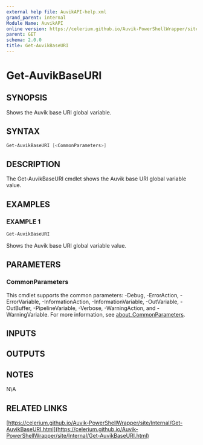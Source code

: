 ```yaml
---
external help file: AuvikAPI-help.xml
grand_parent: internal
Module Name: AuvikAPI
online version: https://celerium.github.io/Auvik-PowerShellWrapper/site/internal/Get-AuvikBaseURI.html
parent: GET
schema: 2.0.0
title: Get-AuvikBaseURI
---
```


# Get-AuvikBaseURI

## SYNOPSIS
Shows the Auvik base URI global variable.

## SYNTAX

```powershell
Get-AuvikBaseURI [<CommonParameters>]
```

## DESCRIPTION
The Get-AuvikBaseURI cmdlet shows the Auvik base URI global variable value.

## EXAMPLES

### EXAMPLE 1
```powershell
Get-AuvikBaseURI
```

Shows the Auvik base URI global variable value.

## PARAMETERS

### CommonParameters
This cmdlet supports the common parameters: -Debug, -ErrorAction, -ErrorVariable, -InformationAction, -InformationVariable, -OutVariable, -OutBuffer, -PipelineVariable, -Verbose, -WarningAction, and -WarningVariable. For more information, see [about_CommonParameters](http://go.microsoft.com/fwlink/?LinkID=113216).

## INPUTS

## OUTPUTS

## NOTES
N\A

## RELATED LINKS

[https://celerium.github.io/Auvik-PowerShellWrapper/site/Internal/Get-AuvikBaseURI.html](https://celerium.github.io/Auvik-PowerShellWrapper/site/Internal/Get-AuvikBaseURI.html)


